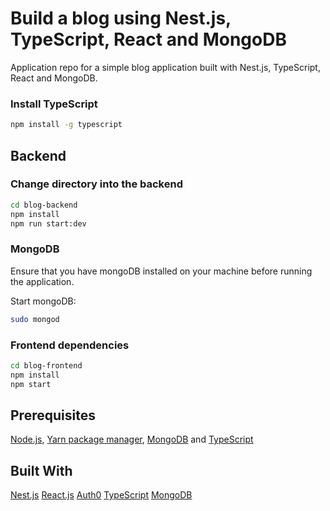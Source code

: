 
# Build a blog using Nest.js, TypeScript, React and MongoDB

Application repo for a simple blog application built with Nest.js, TypeScript, React and MongoDB.

### Install TypeScript
```bash
npm install -g typescript
```

## Backend
### Change directory into the backend
```bash
cd blog-backend
npm install
npm run start:dev
```

### MongoDB
Ensure that you have mongoDB installed on your machine before running the application.

Start mongoDB:
```bash
sudo mongod
```

### Frontend dependencies
```bash
cd blog-frontend
npm install
npm start
```

## Prerequisites
 [Node.js](https://nodejs.org/en/), [Yarn package manager](https://yarnpkg.com/lang/en/docs/install/#mac-stable), [MongoDB](https://docs.mongodb.com/v3.2/installation/) and [TypeScript](https://www.typescriptlang.org/)


## Built With
[Nest.js]()
[React.js]()
[Auth0]() 
[TypeScript]()
[MongoDB]() 